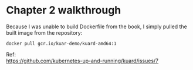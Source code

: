 # Chapter 2 walkthrough
Because I was unable to build Dockerfile from the book, I simply pulled the built image from the repository:

`docker pull gcr.io/kuar-demo/kuard-amd64:1`


Ref:  
https://github.com/kubernetes-up-and-running/kuard/issues/7
